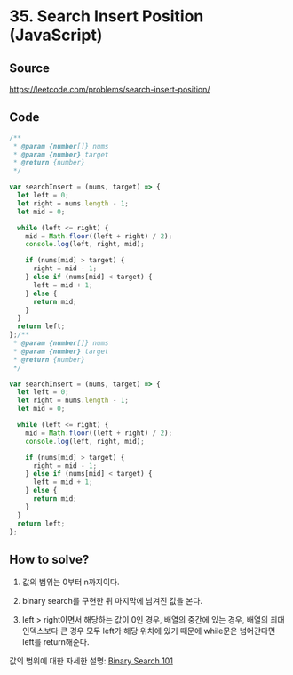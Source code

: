 # 35. Search Insert Position (JavaScript)

## Source

https://leetcode.com/problems/search-insert-position/

## Code

```javascript
/**
 * @param {number[]} nums
 * @param {number} target
 * @return {number}
 */

var searchInsert = (nums, target) => {
  let left = 0;
  let right = nums.length - 1;
  let mid = 0;

  while (left <= right) {
    mid = Math.floor((left + right) / 2);
    console.log(left, right, mid);

    if (nums[mid] > target) {
      right = mid - 1;
    } else if (nums[mid] < target) {
      left = mid + 1;
    } else {
      return mid;
    }
  }
  return left;
};/**
 * @param {number[]} nums
 * @param {number} target
 * @return {number}
 */

var searchInsert = (nums, target) => {
  let left = 0;
  let right = nums.length - 1;
  let mid = 0;

  while (left <= right) {
    mid = Math.floor((left + right) / 2);
    console.log(left, right, mid);

    if (nums[mid] > target) {
      right = mid - 1;
    } else if (nums[mid] < target) {
      left = mid + 1;
    } else {
      return mid;
    }
  }
  return left;
};
```

## How to solve?

1. 값의 범위는 0부터 n까지이다.

2. binary search를 구현한 뒤 마지막에 남겨진 값을 본다.

3. left > right이면서 해당하는 값이 0인 경우, 배열의 중간에 있는 경우, 배열의 최대 인덱스보다 큰 경우 모두 left가 해당 위치에 있기 때문에 while문은 넘어간다면 left를 return해준다.

값의 범위에 대한 자세한 설명: [Binary Search 101](
https://leetcode.com/problems/search-insert-position/solutions/423166/binary-search-101/?orderBy=hot&languageTags=javascript)